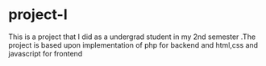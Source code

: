 # project-I
This is a project that I did as a undergrad student in my 2nd semester .The project is based upon implementation of php for backend and html,css and javascript for frontend
